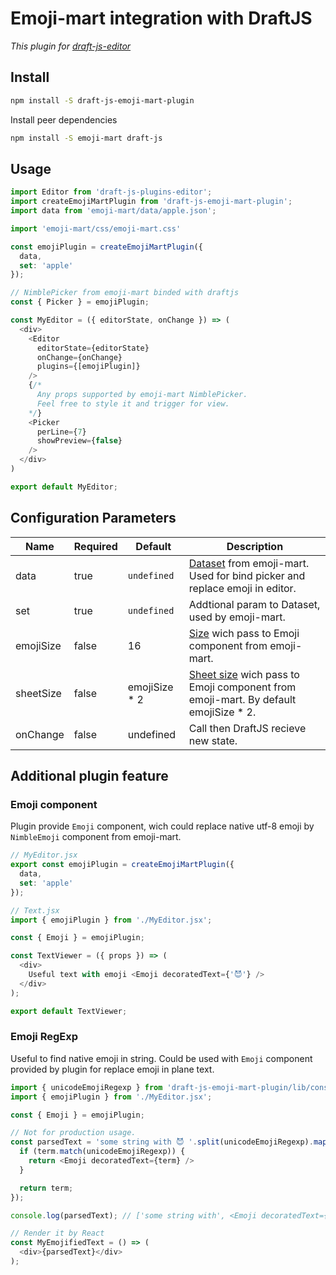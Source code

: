 # Emoji-mart integration with DraftJS

*This plugin for [draft-js-editor](https://www.npmjs.com/package/draft-js-plugins-editor)*

## Install

```sh
npm install -S draft-js-emoji-mart-plugin
```

Install peer dependencies

```sh
npm install -S emoji-mart draft-js
```

## Usage

```js
import Editor from 'draft-js-plugins-editor';
import createEmojiMartPlugin from 'draft-js-emoji-mart-plugin';
import data from 'emoji-mart/data/apple.json';

import 'emoji-mart/css/emoji-mart.css'

const emojiPlugin = createEmojiMartPlugin({
  data,
  set: 'apple'
});

// NimblePicker from emoji-mart binded with draftjs
const { Picker } = emojiPlugin;

const MyEditor = ({ editorState, onChange }) => (
  <div>
    <Editor
      editorState={editorState}
      onChange={onChange}
      plugins={[emojiPlugin]}
    />
    {/*
      Any props supported by emoji-mart NimblePicker.
      Feel free to style it and trigger for view.
    */}
    <Picker
      perLine={7}
      showPreview={false}
    />
  </div>
)

export default MyEditor;
```

## Configuration Parameters

| Name | Required | Default | Description |
| ---- | -------- | ------- | ----------- |
| data | true | `undefined` | [Dataset](https://github.com/missive/emoji-mart/blob/master/README.md#datasets) from emoji-mart. Used for bind picker and replace emoji in editor. |
| set | true | `undefined` | Addtional param to Dataset, used by emoji-mart. |
| emojiSize | false | 16 | [Size](https://github.com/missive/emoji-mart/blob/master/README.md#emoji) wich pass to Emoji component from emoji-mart.  |
| sheetSize | false | emojiSize * 2 | [Sheet size](https://github.com/missive/emoji-mart#sheet-sizes) wich pass to Emoji component from emoji-mart. By default emojiSize * 2. |
| onChange | false | undefined | Call then DraftJS recieve new state. |

## Additional plugin feature

### Emoji component

Plugin provide `Emoji` component, wich could replace native utf-8 emoji by `NimbleEmoji` component from emoji-mart.

```js
// MyEditor.jsx
export const emojiPlugin = createEmojiMartPlugin({
  data,
  set: 'apple'
});

// Text.jsx
import { emojiPlugin } from './MyEditor.jsx';

const { Emoji } = emojiPlugin;

const TextViewer = ({ props }) => (
  <div>
    Useful text with emoji <Emoji decoratedText={'😈'} />
  </div>
);

export default TextViewer;
```

### Emoji RegExp

Useful to find native emoji in string. Could be used with `Emoji` component provided by plugin for replace emoji in plane text.

```js
import { unicodeEmojiRegexp } from 'draft-js-emoji-mart-plugin/lib/constants';
import { emojiPlugin } from './MyEditor.jsx';

const { Emoji } = emojiPlugin;

// Not for production usage.
const parsedText = 'some string with 😈 '.split(unicodeEmojiRegexp).map(term => {
  if (term.match(unicodeEmojiRegexp)) {
    return <Emoji decoratedText={term} />
  }

  return term;
});

console.log(parsedText); // ['some string with', <Emoji decoratedText={'😈'}>]

// Render it by React
const MyEmojifiedText = () => (
  <div>{parsedText}</div>
);
```
